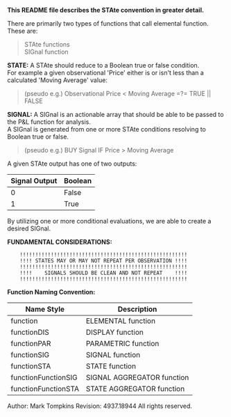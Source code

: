 **This README file describes the STAte convention in greater detail.**

There are primarily two types of functions that call elemental function.  These are:
> STAte functions  
> SIGnal function  

**STATE:** A STAte should reduce to a Boolean true or false condition.  
For example a given observational 'Price' either is or isn't less than a calculated 'Moving Average' value:  
> (pseudo e.g.) Observational Price < Moving Average =?= TRUE || FALSE

**SIGNAL:**	A SIGnal is an actionable array that should be able to be passed to the P&L function for analysis.  
A SIGnal is generated from one or more STAte conditions resolving to Boolean true or false.  
> (pseudo e.g.) BUY Signal IF Price > Moving Average

A given STAte output has one of two outputs:

| Signal Output | Boolean |
| ------------- | ------- |
|0|False|
|1|True|

By utilizing one or more conditional evaluations, we are able to create a desired SIGnal.

**FUNDAMENTAL CONSIDERATIONS:**

		!!!!!!!!!!!!!!!!!!!!!!!!!!!!!!!!!!!!!!!!!!!!!!!!!!!!!!
		!!!! STATES MAY OR MAY NOT REPEAT PER OBSERVATION !!!!
		!!!!!!!!!!!!!!!!!!!!!!!!!!!!!!!!!!!!!!!!!!!!!!!!!!!!!!
		!!!!    SIGNALS SHOULD BE CLEAN AND NOT REPEAT    !!!!
		!!!!!!!!!!!!!!!!!!!!!!!!!!!!!!!!!!!!!!!!!!!!!!!!!!!!!!
		
**Function Naming Convention:**  

| Name Style | Description |
| ---------- | ----------- |
|function|ELEMENTAL function|
|functionDIS|DISPLAY function|
|functionPAR|PARAMETRIC function|
|functionSIG|SIGNAL function|
|functionSTA|STATE function|
|functionFunctionSIG|SIGNAL AGGREGATOR function|
|functionFunctionSTA|STATE AGGREGATOR function| 

 Author:		Mark Tompkins
 Revision:		4937.18944
 All rights reserved.